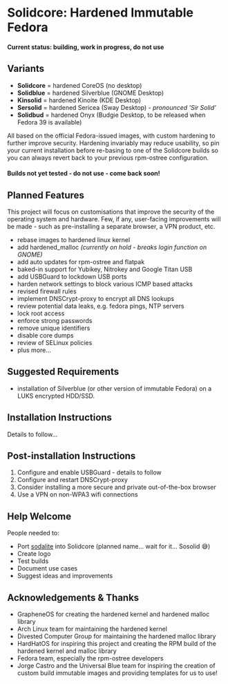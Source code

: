 # Solidcore: Hardened Immutable Fedora
#### Current status: building, work in progress, do not use

## Variants

- **Solidcore** = hardened CoreOS (no desktop)
- **Solidblue** = hardened Silverblue (GNOME Desktop)
- **Kinsolid** = hardened Kinoite (KDE Desktop)
- **Sersolid** = hardened Sericea (Sway Desktop) - _pronounced 'Sir Solid'_
- **Solidbud** = hardened Onyx (Budgie Desktop, to be released when Fedora 39 is available) 


All based on the official Fedora-issued images, with custom hardening to further improve security. Hardening invariably may reduce usability, so pin your current installation before re-basing to one of the Solidcore builds so you can always revert back to your previous rpm-ostree configuration.

#### Builds not yet tested - do not use - come back soon!



## Planned Features
This project will focus on customisations that improve the security of the operating system and hardware. Few, if any, user-facing improvements will be made - such as pre-installing a separate browser, a VPN product, etc.

- rebase images to hardened linux kernel
- add hardened_malloc _(currently on hold - breaks login function on GNOME)_
- add auto updates for rpm-ostree and flatpak
- baked-in support for Yubikey, Nitrokey and Google Titan USB
- add USBGuard to lockdown USB ports
- harden network settings to block various ICMP based attacks
- revised firewall rules
- implement DNSCrypt-proxy to encrypt all DNS lookups
- review potential data leaks, e.g. fedora pings, NTP servers
- lock root access
- enforce strong passwords
- remove unique identifiers
- disable core dumps
- review of SELinux policies
- plus more...



## Suggested Requirements
- installation of Silverblue (or other version of immutable Fedora) on a LUKS encrypted HDD/SSD.

## Installation Instructions
Details to follow...

## Post-installation Instructions
1. Configure and enable USBGuard - details to follow
2. Configure and restart DNSCrypt-proxy
3. Consider installing a more secure and private out-of-the-box browser
4. Use a VPN on non-WPA3 wifi connections

## Help Welcome
People needed to:
- Port [sodalite](https://github.com/sodaliterocks/sodalite) into Solidcore (planned name... wait for it... Sosolid 😅)
- Create logo
- Test builds
- Document use cases
- Suggest ideas and improvements



## Acknowledgements & Thanks
- GrapheneOS for creating the hardened kernel and hardened malloc library
- Arch Linux team for maintaining the hardened kernel
- Divested Computer Group for maintaining the hardened malloc library
- HardHatOS for inspiring this project and creating the RPM build of the hardened kernel and malloc library
- Fedora team, especially the rpm-ostree developers
- Jorge Castro and the Universal Blue team for inspiring the creation of custom build immutable images and providing templates for us to use!
